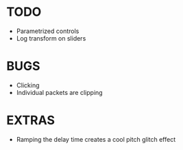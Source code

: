 # TODO

- Parametrized controls
- Log transform on sliders

# BUGS
- Clicking
- Individual packets are clipping

# EXTRAS
- Ramping the delay time creates a cool pitch glitch effect


